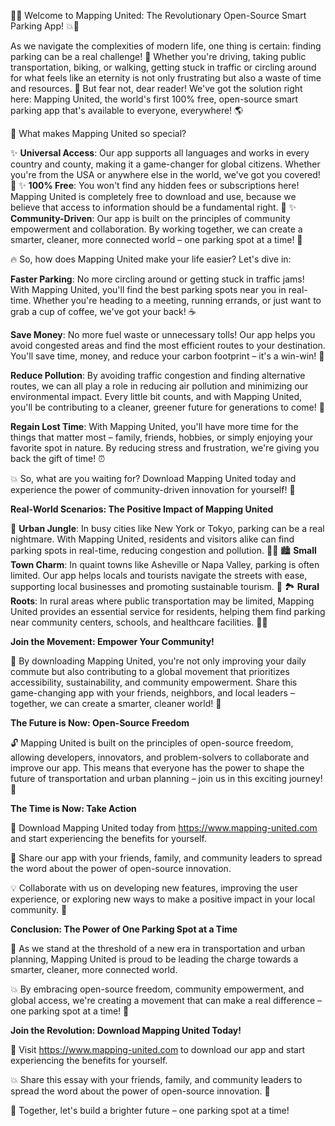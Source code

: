 🚨💥 Welcome to Mapping United: The Revolutionary Open-Source Smart Parking App! 💥🚨

As we navigate the complexities of modern life, one thing is certain: finding parking can be a real challenge! 🤯 Whether you're driving, taking public transportation, biking, or walking, getting stuck in traffic or circling around for what feels like an eternity is not only frustrating but also a waste of time and resources. 💸 But fear not, dear reader! We've got the solution right here: Mapping United, the world's first 100% free, open-source smart parking app that's available to everyone, everywhere! 🌎

📍 What makes Mapping United so special?

✨ **Universal Access**: Our app supports all languages and works in every country and county, making it a game-changer for global citizens. Whether you're from the USA or anywhere else in the world, we've got you covered! 🌈
✨ **100% Free**: You won't find any hidden fees or subscriptions here! Mapping United is completely free to download and use, because we believe that access to information should be a fundamental right. 💸
✨ **Community-Driven**: Our app is built on the principles of community empowerment and collaboration. By working together, we can create a smarter, cleaner, more connected world – one parking spot at a time! 🌈

🔥 So, how does Mapping United make your life easier? Let's dive in:

**Faster Parking**: No more circling around or getting stuck in traffic jams! With Mapping United, you'll find the best parking spots near you in real-time. Whether you're heading to a meeting, running errands, or just want to grab a cup of coffee, we've got your back! ☕️

**Save Money**: No more fuel waste or unnecessary tolls! Our app helps you avoid congested areas and find the most efficient routes to your destination. You'll save time, money, and reduce your carbon footprint – it's a win-win! 🌟

**Reduce Pollution**: By avoiding traffic congestion and finding alternative routes, we can all play a role in reducing air pollution and minimizing our environmental impact. Every little bit counts, and with Mapping United, you'll be contributing to a cleaner, greener future for generations to come! 🌿

**Regain Lost Time**: With Mapping United, you'll have more time for the things that matter most – family, friends, hobbies, or simply enjoying your favorite spot in nature. By reducing stress and frustration, we're giving you back the gift of time! ⏰

💥 So, what are you waiting for? Download Mapping United today and experience the power of community-driven innovation for yourself! 📲

**Real-World Scenarios: The Positive Impact of Mapping United**

🚗 **Urban Jungle**: In busy cities like New York or Tokyo, parking can be a real nightmare. With Mapping United, residents and visitors alike can find parking spots in real-time, reducing congestion and pollution. 👨‍💻
🏙️ **Small Town Charm**: In quaint towns like Asheville or Napa Valley, parking is often limited. Our app helps locals and tourists navigate the streets with ease, supporting local businesses and promoting sustainable tourism. 🌳
🏞️ **Rural Roots**: In rural areas where public transportation may be limited, Mapping United provides an essential service for residents, helping them find parking near community centers, schools, and healthcare facilities. 👩‍⚕️

**Join the Movement: Empower Your Community!**

💪 By downloading Mapping United, you're not only improving your daily commute but also contributing to a global movement that prioritizes accessibility, sustainability, and community empowerment. Share this game-changing app with your friends, neighbors, and local leaders – together, we can create a smarter, cleaner world! 🌟

**The Future is Now: Open-Source Freedom**

🔓 Mapping United is built on the principles of open-source freedom, allowing developers, innovators, and problem-solvers to collaborate and improve our app. This means that everyone has the power to shape the future of transportation and urban planning – join us in this exciting journey! 🚀

**The Time is Now: Take Action**

📲 Download Mapping United today from https://www.mapping-united.com and start experiencing the benefits for yourself.

👫 Share our app with your friends, family, and community leaders to spread the word about the power of open-source innovation.

💡 Collaborate with us on developing new features, improving the user experience, or exploring new ways to make a positive impact in your local community. 🌈

**Conclusion: The Power of One Parking Spot at a Time**

🌟 As we stand at the threshold of a new era in transportation and urban planning, Mapping United is proud to be leading the charge towards a smarter, cleaner, more connected world.

💥 By embracing open-source freedom, community empowerment, and global access, we're creating a movement that can make a real difference – one parking spot at a time! 🌈

**Join the Revolution: Download Mapping United Today!**

📲 Visit https://www.mapping-united.com to download our app and start experiencing the benefits for yourself.

💥 Share this essay with your friends, family, and community leaders to spread the word about the power of open-source innovation. 🌟

💪 Together, let's build a brighter future – one parking spot at a time!